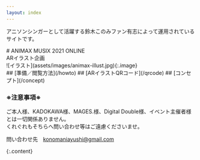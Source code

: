 ```yaml
---
layout: index
---
```


<section class="spotlight" markdown="1">

アニソンシンガーとして活躍する鈴木このみファン有志によって運用されているサイトです。

</section>

<section class="spotlight" markdown="1">
# ANIMAX MUSIX 2021 ONLINE<br>ARイラスト企画

<div class="wrapper" markdown="1">
![イラスト](assets/images/animax-illust.jpg){:.image}

  <div class="content" markdown="1">
## [準備／閲覧方法](/howto)
## [ARイラストQRコード](/qrcode)
## [コンセプト](/concept)
  </div>
</div>
</section>

<section class="spotlight" markdown="1">

### ※注意事項※

ご本人様、KADOKAWA様、MAGES.様、Digital Double様、イベント主催者様とは一切関係ありません。  
くれぐれもそちらへ問い合わせ等はご遠慮くださいませ。

問い合わせ先　[konomaniayushi@gmail.com](mailto:konomaniayushi@gmail.com)

{:.content}
</section>
